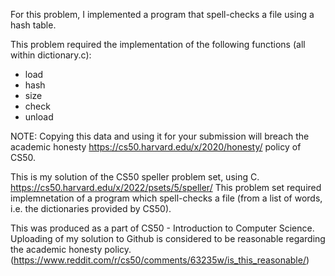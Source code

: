 For this problem, I implemented a program that spell-checks a file using a hash table.

This problem required the implementation of the following functions (all within dictionary.c):

- load
- hash
- size
- check
- unload

NOTE: Copying this data and using it for your submission will breach the academic honesty https://cs50.harvard.edu/x/2020/honesty/ policy of CS50.

This is my solution of the CS50 speller problem set, using C. https://cs50.harvard.edu/x/2022/psets/5/speller/ This problem set required implemnetation of a program which spell-checks a file (from a list of words, i.e. the dictionaries provided by CS50).

This was produced as a part of CS50 - Introduction to Computer Science. Uploading of my solution to Github is considered to be reasonable regarding the academic honesty policy. (https://www.reddit.com/r/cs50/comments/63235w/is_this_reasonable/)
